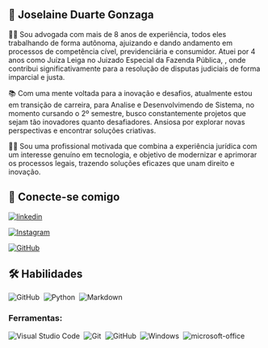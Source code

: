 
## 🚀 Joselaine Duarte Gonzaga

👩‍💼 Sou advogada com mais de 8 anos de experiência, todos eles trabalhando de forma autônoma, ajuizando e dando andamento em processos de competência cível, previdenciária e consumidor. Atuei por 4 anos como Juíza Leiga no Juizado Especial da Fazenda Pública, , onde contribui significativamente para a resolução de disputas judiciais de forma imparcial e justa.

📚 Com uma mente voltada para a inovação e desafios, atualmente estou em transição de carreira, para Analise e Desenvolvimendo de Sistema, no momento cursando o 2º semestre, busco constantemente projetos que sejam tão inovadores quanto desafiadores. Ansiosa por explorar novas perspectivas e encontrar soluções criativas.

👩‍💻 Sou uma profissional motivada que combina a experiência jurídica com um interesse genuíno em tecnologia, e objetivo de modernizar e aprimorar os processos legais, trazendo soluções eficazes que unam direito e inovação. 


## 🔗 Conecte-se comigo

[![linkedin](https://img.shields.io/badge/linkedin-0A66C2?style=for-the-badge&logo=linkedin&logoColor=white)](https://www.linkedin.com/in/joselaine-gonzaga/)

[![Instagram](https://img.shields.io/badge/Instagram-000?style=for-the-badge&logo=instagram)](https://www.instagram.com/desenrolaprev/)

[![GitHub](https://img.shields.io/badge/GitHub-000?style=for-the-badge&logo=github&logoColor=fff)](https://github.com/JoselaineGonzaga/)

## 🛠 Habilidades
![GitHub](https://img.shields.io/badge/-GitHub-0D1117?style=for-the-badge&logo=github&labelColor=0D1117)&nbsp;
![Python](https://img.shields.io/badge/Python-14354C?style=for-the-badge&logo=python&logoColor=white)&nbsp; 
![Markdown](https://img.shields.io/badge/Markdown-000?style=for-the-badge&logo=markdown)

### Ferramentas:
![Visual Studio Code](https://img.shields.io/badge/-Visual%20Studio%20Code-0D1117?style=for-the-badge&logo=visual-studio-code&logoColor=007ACC&labelColor=0D1117)&nbsp;
![Git](https://img.shields.io/badge/-Git-0D1117?style=for-the-badge&logo=git&labelColor=0D1117)&nbsp;
![GitHub](https://img.shields.io/badge/-GitHub-0D1117?style=for-the-badge&logo=github&labelColor=0D1117)&nbsp;
![Windows](https://img.shields.io/badge/-Windows-0D1117?style=for-the-badge&logo=windows&labelColor=0D1117)&nbsp;
![microsoft-office](https://img.shields.io/badge/-microsoft_office-0D1117?style=for-the-badge&logo=microsoft-office&labelColor=0D1117)&nbsp;
